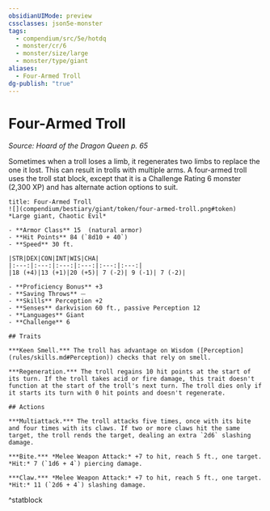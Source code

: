 ```yaml
---
obsidianUIMode: preview
cssclasses: json5e-monster
tags:
  - compendium/src/5e/hotdq
  - monster/cr/6
  - monster/size/large
  - monster/type/giant
aliases:
  - Four-Armed Troll
dg-publish: "true"
---
```

# Four-Armed Troll
*Source: Hoard of the Dragon Queen p. 65*  

Sometimes when a troll loses a limb, it regenerates two limbs to replace the one it lost. This can result in trolls with multiple arms. A four-armed troll uses the troll stat block, except that it is a Challenge Rating 6 monster (2,300 XP) and has alternate action options to suit.

```ad-statblock
title: Four-Armed Troll
![](compendium/bestiary/giant/token/four-armed-troll.png#token)
*Large giant, Chaotic Evil*

- **Armor Class** 15  (natural armor)
- **Hit Points** 84 (`8d10 + 40`)
- **Speed** 30 ft.

|STR|DEX|CON|INT|WIS|CHA|
|:---:|:---:|:---:|:---:|:---:|:---:|
|18 (+4)|13 (+1)|20 (+5)| 7 (-2)| 9 (-1)| 7 (-2)|

- **Proficiency Bonus** +3
- **Saving Throws** ⏤
- **Skills** Perception +2
- **Senses** darkvision 60 ft., passive Perception 12
- **Languages** Giant
- **Challenge** 6

## Traits

***Keen Smell.*** The troll has advantage on Wisdom ([Perception](rules/skills.md#Perception)) checks that rely on smell.

***Regeneration.*** The troll regains 10 hit points at the start of its turn. If the troll takes acid or fire damage, this trait doesn't function at the start of the troll's next turn. The troll dies only if it starts its turn with 0 hit points and doesn't regenerate.

## Actions

***Multiattack.*** The troll attacks five times, once with its bite and four times with its claws. If two or more claws hit the same target, the troll rends the target, dealing an extra `2d6` slashing damage.

***Bite.*** *Melee Weapon Attack:* +7 to hit, reach 5 ft., one target. *Hit:* 7 (`1d6 + 4`) piercing damage.

***Claw.*** *Melee Weapon Attack:* +7 to hit, reach 5 ft., one target. *Hit:* 11 (`2d6 + 4`) slashing damage.
```
^statblock